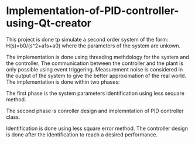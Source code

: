 # Implementation-of-PID-controller-using-Qt-creator
This project is done tp simulate a second order system of the form: H(s)=b0/(s^2+a1s+a0) where the parameters of the system are unkown.

The implementation is done using threading methdology for the system and the controller.
The communication between the controller and the plant is only possible using event triggering.
Measurement noise is considered in the output of the system to give the better approximation of the real world.
The implementation is done within two phases:

The first phase is the system parameters identification using less sequare method.

The second phase is conroller design and implemntation of PID controller class.

Identification is done using less square error method. The controller design is done after the identification to reach a desired performance.
